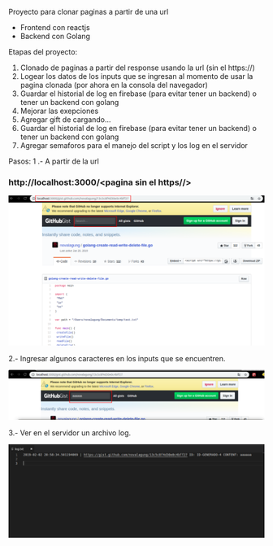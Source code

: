 Proyecto para clonar paginas a partir de una url

<ul>
  <li>Frontend con reactjs</li>
  <li>Backend con Golang</li>
</ul>


Etapas del proyecto:
<ol>
  <li>Clonado de paginas a partir del response usando la url (sin el https://)</li>
  <li>Logear los datos de los inputs que se ingresan al momento de usar la pagina clonada (por ahora en la consola del          navegador)</li>
  <li>Guardar el historial de log en firebase (para evitar tener un backend) o tener un backend con golang</li>
  
  <li>Mejorar las exepciones</li>
  <li>Agregar gift de cargando...</li>
  <li>Guardar el historial de log en firebase (para evitar tener un backend) o tener un backend con golang</li>
  
  <li>Agregar semaforos para el manejo del script y los log en el servidor</li>
</ol>

Pasos:
1 .- A partir de la url 

### http://localhost:3000/<pagina sin el https//>

![Alt text](capturas/captura_pagina_copiada.png?raw=true "Title")

2.- Ingresar algunos caracteres en los inputs que se encuentren.

![Alt text](capturas/captura_dato_input.png?raw=true "Title")

3.- Ver en el servidor un archivo log.

![Alt text](capturas/captura_log.png?raw=true "Title")
